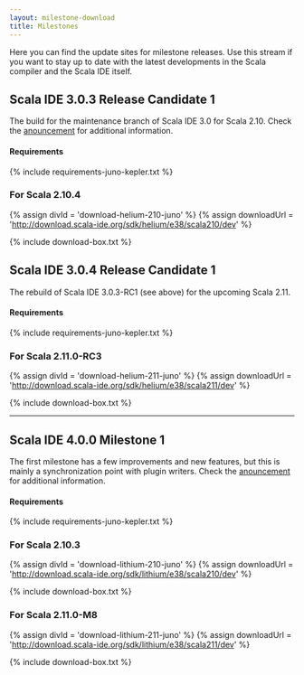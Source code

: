 ```yaml
---
layout: milestone-download
title: Milestones
---
```


Here you can find the update sites for milestone releases. Use this stream if you want to stay
up to date with the latest developments in the Scala compiler and the Scala IDE itself.

## Scala IDE 3.0.3 Release Candidate 1

The build for the maintenance branch of Scala IDE 3.0 for Scala 2.10. Check the [anouncement](/blog/release-notes-3.0.3-RC01.html) for additional information.

#### Requirements
{% include requirements-juno-kepler.txt %}

### For Scala 2.10.4

{% assign divId = 'download-helium-210-juno' %}
{% assign downloadUrl = 'http://download.scala-ide.org/sdk/helium/e38/scala210/dev' %}

{% include download-box.txt %}

## Scala IDE 3.0.4 Release Candidate 1

The rebuild of Scala IDE 3.0.3-RC1 (see above) for the upcoming Scala 2.11.

#### Requirements
{% include requirements-juno-kepler.txt %}

### For Scala 2.11.0-RC3

{% assign divId = 'download-helium-211-juno' %}
{% assign downloadUrl = 'http://download.scala-ide.org/sdk/helium/e38/scala211/dev' %}

{% include download-box.txt %}

----

## Scala IDE 4.0.0 Milestone 1

The first milestone has a few improvements and new features, but this is mainly a synchronization point with plugin writers. Check the [anouncement](/blog/release-notes-4.0.0-M1.html) for additional information.

#### Requirements
{% include requirements-juno-kepler.txt %}

### For Scala 2.10.3

{% assign divId = 'download-lithium-210-juno' %}
{% assign downloadUrl = 'http://download.scala-ide.org/sdk/lithium/e38/scala210/dev' %}

{% include download-box.txt %}

### For Scala 2.11.0-M8

{% assign divId = 'download-lithium-211-juno' %}
{% assign downloadUrl = 'http://download.scala-ide.org/sdk/lithium/e38/scala211/dev' %}

{% include download-box.txt %}

